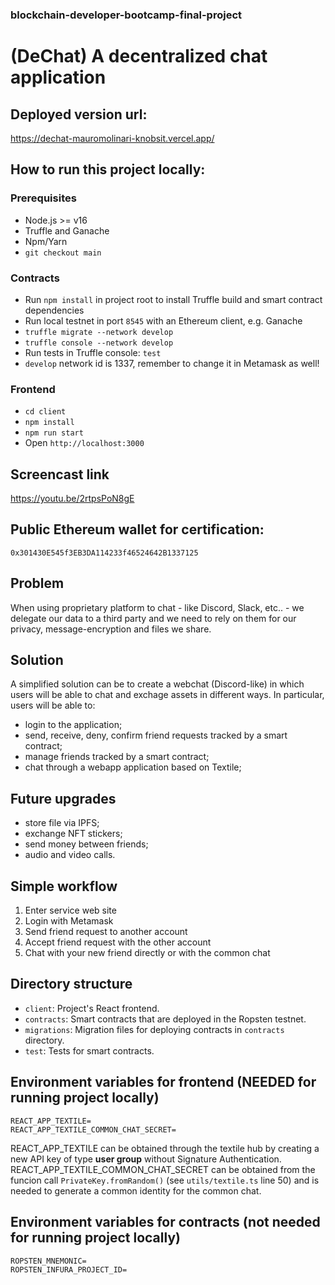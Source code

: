 ### blockchain-developer-bootcamp-final-project

# (DeChat) A decentralized chat application

## Deployed version url:

https://dechat-mauromolinari-knobsit.vercel.app/

## How to run this project locally:

### Prerequisites

- Node.js >= v16
- Truffle and Ganache
- Npm/Yarn
- `git checkout main`

### Contracts

- Run `npm install` in project root to install Truffle build and smart contract dependencies
- Run local testnet in port `8545` with an Ethereum client, e.g. Ganache
- `truffle migrate --network develop`
- `truffle console --network develop`
- Run tests in Truffle console: `test`
- `develop` network id is 1337, remember to change it in Metamask as well!

### Frontend

- `cd client`
- `npm install`
- `npm run start`
- Open `http://localhost:3000`

## Screencast link

https://youtu.be/2rtpsPoN8gE

## Public Ethereum wallet for certification:

`0x301430E545f3EB3DA114233f46524642B1337125`

## Problem 
When using proprietary platform to chat - like Discord, Slack, etc.. - we delegate our data to a third party and we need to rely on them for our privacy, message-encryption and files we share.

## Solution
A simplified solution can be to create a webchat (Discord-like) in which users will be able to chat and exchage assets in different ways. In particular, users will be able to:
- login to the application;
- send, receive, deny, confirm friend requests tracked by a smart contract;
- manage friends tracked by a smart contract;
- chat through a webapp application based on Textile;

## Future upgrades
- store file via IPFS;
- exchange NFT stickers;
- send money between friends;
- audio and video calls.
## Simple workflow

1. Enter service web site
2. Login with Metamask
3. Send friend request to another account
4. Accept friend request with the other account
5. Chat with your new friend directly or with the common chat

## Directory structure

- `client`: Project's React frontend.
- `contracts`: Smart contracts that are deployed in the Ropsten testnet.
- `migrations`: Migration files for deploying contracts in `contracts` directory.
- `test`: Tests for smart contracts.

## Environment variables for frontend (NEEDED for running project locally)

```
REACT_APP_TEXTILE=
REACT_APP_TEXTILE_COMMON_CHAT_SECRET=
```

REACT_APP_TEXTILE can be obtained through the textile hub by creating a new API key of type **user group** without Signature Authentication.
REACT_APP_TEXTILE_COMMON_CHAT_SECRET can be obtained from the funcion call `PrivateKey.fromRandom()` (see `utils/textile.ts` line 50) and is needed to generate a common identity for the common chat.

## Environment variables for contracts (not needed for running project locally)

```
ROPSTEN_MNEMONIC=
ROPSTEN_INFURA_PROJECT_ID=
```
